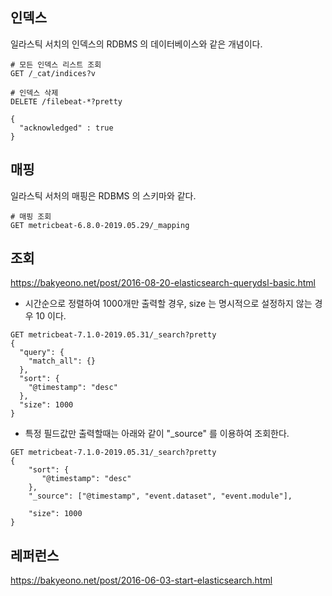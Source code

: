 ## 인덱스 ##

일라스틱 서치의 인덱스의 RDBMS 의 데이터베이스와 같은 개념이다. 

```
# 모든 인덱스 리스트 조회
GET /_cat/indices?v

# 인덱스 삭제
DELETE /filebeat-*?pretty

{
  "acknowledged" : true
}

```

## 매핑 ##

일라스틱 서처의 매핑은 RDBMS 의 스키마와 같다.

```
# 매핑 조회
GET metricbeat-6.8.0-2019.05.29/_mapping
```


## 조회 ##

https://bakyeono.net/post/2016-08-20-elasticsearch-querydsl-basic.html


- 시간순으로 정렬하여 1000개만 출력할 경우, size 는 명시적으로 설정하지 않는 경우 10 이다. 

```
GET metricbeat-7.1.0-2019.05.31/_search?pretty
{
  "query": {
    "match_all": {}
  },
  "sort": {
    "@timestamp": "desc"
  },
  "size": 1000
}
```

- 특정 필드값만 출력할때는 아래와 같이 "_source" 를 이용하여 조회한다. 

```
GET metricbeat-7.1.0-2019.05.31/_search?pretty
{
    "sort": {
       "@timestamp": "desc"
    },
    "_source": ["@timestamp", "event.dataset", "event.module"],
   
    "size": 1000
}
```


## 레퍼런스 ## 

https://bakyeono.net/post/2016-06-03-start-elasticsearch.html
